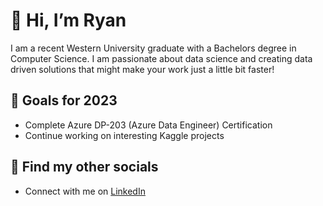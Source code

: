 # 👋 Hi, I’m Ryan
I am a recent Western University graduate with a Bachelors degree in Computer Science. I am passionate about data science and creating data driven solutions that might make your work just a little bit faster!

## 🌱 Goals for 2023 
- Complete Azure DP-203 (Azure Data Engineer) Certification
- Continue working on interesting Kaggle projects

## 📨 Find my other socials
- Connect with me on <a href="https://www.linkedin.com/in/ryanjhowarth/">LinkedIn</a>
